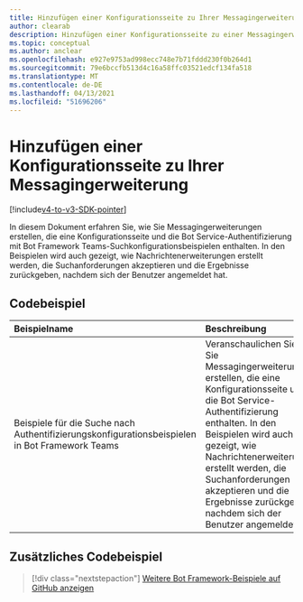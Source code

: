 ```yaml
---
title: Hinzufügen einer Konfigurationsseite zu Ihrer Messagingerweiterung
author: clearab
description: Hinzufügen einer Konfigurationsseite zu einer Messagingerweiterung
ms.topic: conceptual
ms.author: anclear
ms.openlocfilehash: e927e9753ad998ecc748e7b71fddd230f0b264d1
ms.sourcegitcommit: 79e6bccfb513d4c16a58ffc03521edcf134fa518
ms.translationtype: MT
ms.contentlocale: de-DE
ms.lasthandoff: 04/13/2021
ms.locfileid: "51696206"
---
```

# <a name="add-a-configuration-page-to-your-messaging-extension"></a>Hinzufügen einer Konfigurationsseite zu Ihrer Messagingerweiterung

[!include[v4-to-v3-SDK-pointer](~/includes/v4-to-v3-pointer-me.md)]

In diesem Dokument erfahren Sie, wie Sie Messagingerweiterungen erstellen, die eine Konfigurationsseite und die Bot Service-Authentifizierung mit Bot Framework Teams-Suchkonfigurationsbeispielen enthalten. In den Beispielen wird auch gezeigt, wie Nachrichtenerweiterungen erstellt werden, die Suchanforderungen akzeptieren und die Ergebnisse zurückgeben, nachdem sich der Benutzer angemeldet hat.

## <a name="code-sample"></a>Codebeispiel

| Beispielname | Beschreibung | .NET | Node.js|   
|:---------------------|:--------------|:---------|:--------|
| Beispiele für die Suche nach Authentifizierungskonfigurationsbeispielen in Bot Framework Teams  | Veranschaulichen Sie, wie Sie Messagingerweiterungen erstellen, die eine Konfigurationsseite und die Bot Service-Authentifizierung enthalten. In den Beispielen wird auch gezeigt, wie Nachrichtenerweiterungen erstellt werden, die Suchanforderungen akzeptieren und die Ergebnisse zurückgeben, nachdem sich der Benutzer angemeldet hat.|[View](https://github.com/microsoft/BotBuilder-Samples/tree/master/samples/csharp_dotnetcore/52.teams-messaging-extensions-search-auth-config)| [View](https://github.com/microsoft/BotBuilder-Samples/tree/master/samples/javascript_nodejs/52.teams-messaging-extensions-search-auth-config)|

## <a name="additional-code-sample"></a>Zusätzliches Codebeispiel

> [!div class="nextstepaction"]
> [Weitere Bot Framework-Beispiele auf GitHub anzeigen](https://github.com/microsoft/BotBuilder-Samples)
